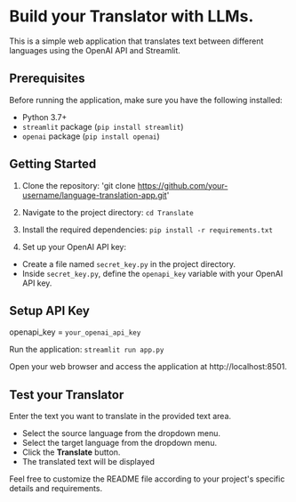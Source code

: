 # Build your Translator with LLMs.

This is a simple web application that translates text between different languages using the OpenAI API and Streamlit.

## Prerequisites

Before running the application, make sure you have the following installed:

- Python 3.7+
- `streamlit` package (`pip install streamlit`)
- `openai` package (`pip install openai`)

## Getting Started

1. Clone the repository: 'git clone https://github.com/your-username/language-translation-app.git'

2. Navigate to the project directory: `cd Translate`

3. Install the required dependencies: `pip install -r requirements.txt`

4. Set up your OpenAI API key:

- Create a file named `secret_key.py` in the project directory.
- Inside `secret_key.py`, define the `openapi_key` variable with your OpenAI API key.

## Setup API Key

openapi_key = `your_openai_api_key`

Run the application: `streamlit run app.py`

Open your web browser and access the application at http://localhost:8501.

## Test your Translator 

Enter the text you want to translate in the provided text area.

- Select the source language from the dropdown menu.
- Select the target language from the dropdown menu.
- Click the **Translate** button.
- The translated text will be displayed



Feel free to customize the README file according to your project's specific details and requirements.






